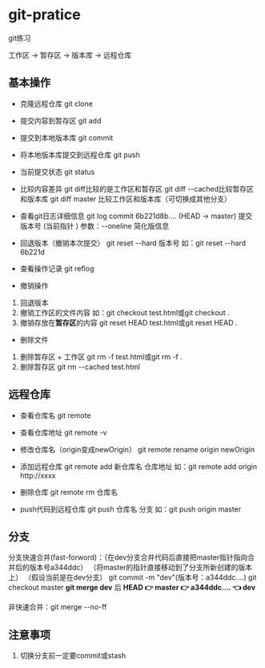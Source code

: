 # git-pratice

git练习

工作区 -> 暂存区 -> 版本库 -> 远程仓库

## 基本操作
- 克隆远程仓库
git clone

- 提交内容到暂存区
git add 

- 提交到本地版本库
git commit 

- 将本地版本库提交到远程仓库
git push 

- 当前提交状态
git status 

- 比较内容差异 
git diff比较的是工作区和暂存区
git diff --cached比较暂存区和版本库
git diff master 比较工作区和版本库（可切换成其他分支）


- 查看git日志详细信息
git log
commit 6b221d8b.... (HEAD -> master)
提交 版本号 (当前指针 )
参数：--oneline 简化版信息


- 回退版本（撤销本次提交）
git reset --hard 版本号
如：git reset --hard 6b221d

- 查看操作记录
git reflog

- 撤销操作
1. 回退版本
2. 撤销工作区的文件内容
如：git checkout test.html或git checkout .
3. 撤销存放在**暂存区**的内容
git reset HEAD test.html或git reset HEAD .

- 删除文件
1. 删除暂存区 + 工作区
git rm -f test.html或git rm -f .
2. 删除暂存区
git rm --cached test.html


## 远程仓库
- 查看仓库名
git remote

- 查看仓库地址
git remote -v

- 修改仓库名（origin变成newOrigin）
git remote rename origin newOrigin

- 添加远程仓库
git remote add 新仓库名 仓库地址
如：git remote add origin http://xxxx

- 删除仓库
git remote rm 仓库名

- push代码到远程仓库
git push 仓库名 分支
如：git push origin master

## 分支

分支快速合并(fast-forword)：（在dev分支合并代码后直接把master指针指向合并后的版本号a344ddc）
（将master的指针直接移动到了分支所新创建的版本上）
（假设当前是在dev分支）
git commit -m "dev"(版本号：a344ddc....)
git checkout master
**git merge dev** 后
**HEAD 👉 master 👉 a344ddc....  👈 dev**

非快速合并：git merge --no-ff 



## 注意事项
1. 切换分支前一定要commit或stash